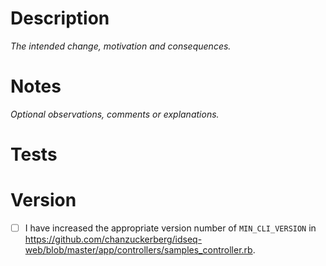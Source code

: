 # Description
*The intended change, motivation and consequences.*

# Notes
*Optional observations, comments or explanations.*

# Tests

# Version
- [ ] I have increased the appropriate version number of `MIN_CLI_VERSION` in https://github.com/chanzuckerberg/idseq-web/blob/master/app/controllers/samples_controller.rb.
